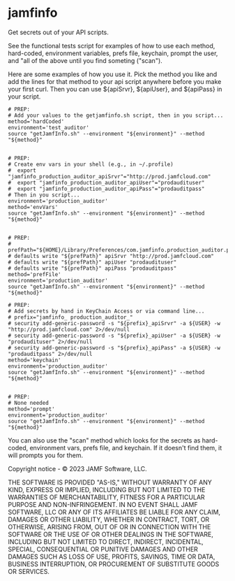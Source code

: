 # jamfinfo

Get secrets out of your API scripts.

See the functional tests script for examples of how to use each method, hard-coded, environment variables, prefs file, keychain, prompt the user, and "all of the above until you find someting ("scan"). 


Here are some examples of how you use it. Pick the method you like and add the lines for that method to your api script anywhere before you make your first curl. Then you can use ${apiSrvr}, ${apiUser}, and ${apiPass} in your script. 

```
# PREP: 
# Add your values to the getjamfinfo.sh script, then in you script...
method='hardCoded'
environment='test_auditor'
source "getJamfInfo.sh" --environment "${environment}" --method "${method}"


# PREP: 
# Create env vars in your shell (e.g., in ~/.profile)
#  export "jamfinfo_production_auditor_apiSrvr"="http://prod.jamfcloud.com"
#  export "jamfinfo_production_auditor_apiUser"="prodaudituser"
#  export "jamfinfo_production_auditor_apiPass"="prodauditpass"
# Then in you script...
environment='production_auditor'
method='envVars'
source "getJamfInfo.sh" --environment "${environment}" --method "${method}"


# PREP: 
# prefPath="${HOME}/Library/Preferences/com.jamfinfo.production_auditor.plist"
# defaults write "${prefPath}" apiSrvr "http://prod.jamfcloud.com"
# defaults write "${prefPath}" apiUser "prodaudituser"
# defaults write "${prefPath}" apiPass "prodauditpass"
method='prefFile'
environment='production_auditor'
source "getJamfInfo.sh" --environment "${environment}" --method "${method}"

# PREP: 
# Add secrets by hand in KeyChain Access or via command line... 
# prefix="jamfinfo_ production_auditor_"
# security add-generic-password -s "${prefix}_apiSrvr" -a ${USER} -w "http://prod.jamfcloud.com" 2>/dev/null
# security add-generic-password -s "${prefix}_apiUser" -a ${USER} -w "prodaudituser" 2>/dev/null
# security add-generic-password -s "${prefix}_apiPass" -a ${USER} -w "prodauditpass" 2>/dev/null
method='keychain'
environment='production_auditor'
source "getJamfInfo.sh" --environment "${environment}" --method "${method}"


# PREP: 
# None needed
method='prompt'
environment='production_auditor'
source "getJamfInfo.sh" --environment "${environment}" --method "${method}"

```

You can also use the "scan" method which looks for the secrets as hard-coded, environment vars, prefs file, and keychain. If it doesn't find them, it will prompts you for them. 


Copyright notice - © 2023 JAMF Software, LLC.

THE SOFTWARE IS PROVIDED "AS-IS," WITHOUT WARRANTY OF ANY KIND,
EXPRESS OR IMPLIED, INCLUDING BUT NOT LIMITED TO THE WARRANTIES OF
MERCHANTABILITY, FITNESS FOR A PARTICULAR PURPOSE AND
NON-INFRINGEMENT. IN NO EVENT SHALL JAMF SOFTWARE, LLC OR ANY OF ITS
AFFILIATES BE LIABLE FOR ANY CLAIM, DAMAGES OR OTHER LIABILITY,
WHETHER IN CONTRACT, TORT, OR OTHERWISE, ARISING FROM, OUT OF OR IN
CONNECTION WITH THE SOFTWARE OR THE USE OF OR OTHER DEALINGS IN THE
SOFTWARE, INCLUDING BUT NOT LIMITED TO DIRECT, INDIRECT, INCIDENTAL,
SPECIAL, CONSEQUENTIAL OR PUNITIVE DAMAGES AND OTHER DAMAGES SUCH AS
LOSS OF USE, PROFITS, SAVINGS, TIME OR DATA, BUSINESS INTERRUPTION, OR
PROCUREMENT OF SUBSTITUTE GOODS OR SERVICES.
